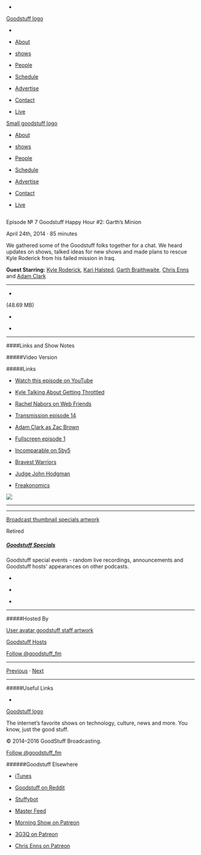 

-
[Goodstuff logo](http://www.goodstuff.fm/)[](/assets/goodstuff_logo-17c1fe6f378352de5d7345f76152130b.svg)

-


-  [About](/about)

-  [shows](/shows)

-  [People](/people)

-  [Schedule](/schedule)

-  [Advertise](/advertise)

-  [Contact](/contact)

-  [Live](/live)


[Small goodstuff logo](http://www.goodstuff.fm/)[](/assets/small_goodstuff_logo-bf032e72b9ec41494f4d90905f1ad619.svg)


-  [About](/about)

-  [shows](/shows)

-  [People](/people)

-  [Schedule](/schedule)

-  [Advertise](/advertise)

-  [Contact](/contact)

-  [Live](/live)


##
Episode № 7
Goodstuff Happy Hour #2: Garth’s Minion


April 24th, 2014
·
85
minutes


We gathered some of the Goodstuff folks together for a chat. We heard updates on shows, talked ideas for new shows and made plans to rescue Kyle Roderick from his failed mission in Iraq.


**Guest Starring:**
[Kyle Roderick](/people/kyleroderick),  [Kari Halsted](/people/kari-halsted),  [Garth Braithwaite](/people/garthdb),  [Chris Enns](/people/chris-enns) and  [Adam Clark](/people/avclark)


------------------------------


-
[](https://goodstuffs3.s3.amazonaws.com/uploads/specials-7.mp3)(48.69 MB)

-
[](http://twitter.com/intent/tweet?text=Goodstuff%20Specials%20%E2%84%96%207%20on%20@goodstuff_fm%20-%20http://goodstuff.fm/specials/7)

-
[](http://www.facebook.com/sharer/sharer.php?u=http://goodstuff.fm/specials/7)


------------------------------


####Links and Show Notes

#####Video Version


#####Links


-  [Watch this episode on YouTube](http://www.youtube.com/watch?v=LqOanED31yg&feature=share)

-  [Kyle Talking About Getting Throttled](http://goodstuff.fm/transmission/15)

-  [Rachel Nabors on Web Friends](http://goodstuff.fm/webfriends/6)

-  [Transmission episode 14](http://goodstuff.fm/transmission/14)

-  [Adam Clark as Zac Brown](http://wac.450f.edgecastcdn.net/80450F/theboot.com/files/2011/10/zac-brown-456-101811.jpg)

-  [Fullscreen episode 1](http://goodstuff.fm/fullscreen/1)

-  [Incomparable on 5by5](http://5by5.tv/incomparable/)

-  [Bravest Warriors](https://www.youtube.com/user/BravestWarriors)

-  [Judge John Hodgman](http://www.maximumfun.org/shows/judge-john-hodgman)

-  [Freakonomics](http://freakonomics.com)


![](http://shelsilversteinpoetinfo.weebly.com/uploads/1/9/6/7/19670435/1322888_orig.jpg)


------------------------------


------------------------------


[Broadcast thumbnail specials artwork](/specials)[](https://goodstuffs3.s3.amazonaws.com/uploads/broadcast/image/24/broadcast_thumbnail_specials_artwork.png)

Retired


##### [Goodstuff Specials](/specials)


Goodstuff special events - random live recordings, announcements and Goodstuff hosts' appearances on other podcasts.

-
[](https://itunes.apple.com/us/podcast/goodstuff-specials/id854159948?mt=2)

-
[](/specials/feed)

-
[](mailto:sponsorship+specials@goodstuff.fm?subject=%5BGoodStuff%20FM%5D%20Sponsorship%20Inquiry%20for%20Goodstuff%20Specials)


------------------------------


#####Hosted By


[User avatar goodstuff staff artwork](/people/goodstuff-hosts)[](https://goodstuffs3.s3.amazonaws.com/uploads/user/avatar/38/user_avatar_goodstuff-staff_artwork.png)

[Goodstuff Hosts](/people/goodstuff-hosts)


[Follow @goodstuff_fm](https://twitter.com/goodstuff_fm)


------------------------------


[Previous](/specials/6)
·
[Next](/specials/8)


------------------------------


#####Useful Links

-
[](mailto:contact+specials@goodstuff.fm?subject=%5BGoodstuff%20FM%5D%20Feedback%20for%20Goodstuff%20Specials)


[Goodstuff logo](http://www.goodstuff.fm/)[](/assets/goodstuff_logo-17c1fe6f378352de5d7345f76152130b.svg)


The internet’s favorite shows on technology, culture, news and more. You know, just the good stuff.


© 2014–2016 GoodStuff Broadcasting.

[Follow @goodstuff_fm](https://twitter.com/goodstufffm)


######Goodstuff Elsewhere

-  [iTunes](https://itunes.apple.com/us/artist/goodstuff-fm/id843385597?mt=2)

-  [Goodstuff on Reddit](https://www.reddit.com/r/Goodstuff_fm/)

-  [Stuffybot](http://stuffybot.goodstuff.fm)

-  [Master Feed](/master/feed)

-  [Morning Show on Patreon](https://www.patreon.com/morningshow)

-  [3G3Q on Patreon](https://www.patreon.com/3g3q)

-  [Chris Enns on Patreon](https://www.patreon.com/ichris)
